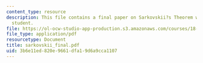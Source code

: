 ```yaml
---
content_type: resource
description: This file contains a final paper on Sarkovskii?s Theorem written by a
  student.
file: https://ol-ocw-studio-app-production.s3.amazonaws.com/courses/18-091-mathematical-exposition-spring-2005/3b6e11ed820e9661dfa19d6a9cca1107_sarkovskii_final.pdf
file_type: application/pdf
resourcetype: Document
title: sarkovskii_final.pdf
uid: 3b6e11ed-820e-9661-dfa1-9d6a9cca1107
---
```

